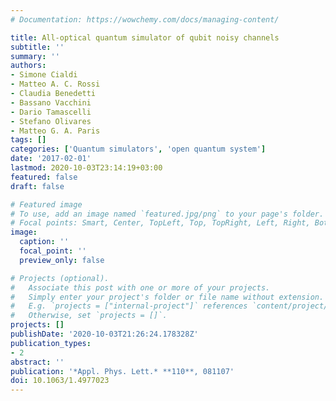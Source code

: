 ```yaml
---
# Documentation: https://wowchemy.com/docs/managing-content/

title: All-optical quantum simulator of qubit noisy channels
subtitle: ''
summary: ''
authors:
- Simone Cialdi
- Matteo A. C. Rossi
- Claudia Benedetti
- Bassano Vacchini
- Dario Tamascelli
- Stefano Olivares
- Matteo G. A. Paris
tags: []
categories: ['Quantum simulators', 'open quantum system']
date: '2017-02-01'
lastmod: 2020-10-03T23:14:19+03:00
featured: false
draft: false

# Featured image
# To use, add an image named `featured.jpg/png` to your page's folder.
# Focal points: Smart, Center, TopLeft, Top, TopRight, Left, Right, BottomLeft, Bottom, BottomRight.
image:
  caption: ''
  focal_point: ''
  preview_only: false

# Projects (optional).
#   Associate this post with one or more of your projects.
#   Simply enter your project's folder or file name without extension.
#   E.g. `projects = ["internal-project"]` references `content/project/deep-learning/index.md`.
#   Otherwise, set `projects = []`.
projects: []
publishDate: '2020-10-03T21:26:24.178328Z'
publication_types:
- 2
abstract: ''
publication: '*Appl. Phys. Lett.* **110**, 081107'
doi: 10.1063/1.4977023
---
```

